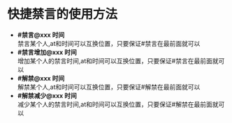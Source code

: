 # 快捷禁言的使用方法
<ul type="disc">
  <li><strong>#禁言@xxx 时间</strong></br>  禁言某个人,at和时间可以互换位置，只要保证#禁言在最前面就可以</li>
  <li><strong>#禁言增加@xxx 时间</strong></br>  增加某个人的禁言时间,at和时间可以互换位置，只要保证#禁言在最前面就可以</li>
  <li><strong>#解禁@xxx 时间</strong></br>  解禁某个人,at和时间可以互换位置，只要保证#解禁在最前面就可以</li>
  <li><strong>#解禁减少@xxx 时间</strong></br>  减少某个人的禁言时间,at和时间可以互换位置，只要保证#解禁在最前面就可以</li>
</ul>
